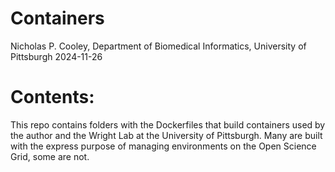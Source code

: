 Containers
================
Nicholas P. Cooley, Department of Biomedical Informatics, University of
Pittsburgh
2024-11-26

# Contents:

This repo contains folders with the Dockerfiles that build containers
used by the author and the Wright Lab at the University of Pittsburgh.
Many are built with the express purpose of managing environments on the
Open Science Grid, some are not.
